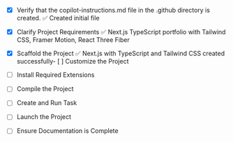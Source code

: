 <!-- Use this file to provide workspace-specific custom instructions to Copilot. For more details, visit https://code.visualstudio.com/docs/copilot/copilot-customization#_use-a-githubcopilotinstructionsmd-file -->

- [x] Verify that the copilot-instructions.md file in the .github directory is created. ✅ Created initial file

- [x] Clarify Project Requirements ✅ Next.js TypeScript portfolio with Tailwind CSS, Framer Motion, React Three Fiber

- [x] Scaffold the Project ✅ Next.js with TypeScript and Tailwind CSS created successfully- [ ] Customize the Project
<!--
Verify that all previous steps have been completed successfully and you have marked the step as completed.
Develop a plan to modify codebase according to user requirements.
Apply modifications using appropriate tools and user-provided references.
Skip this step for "Hello World" projects.
-->

- [ ] Install Required Extensions
<!-- ONLY install extensions provided mentioned in the get_project_setup_info. Skip this step otherwise and mark as completed. -->

- [ ] Compile the Project
<!--
Verify that all previous steps have been completed.
Install any missing dependencies.
Run diagnostics and resolve any issues.
Check for markdown files in project folder for relevant instructions on how to do this.
-->

- [ ] Create and Run Task
<!--
Verify that all previous steps have been completed.
Check https://code.visualstudio.com/docs/debugtest/tasks to determine if the project needs a task. If so, use the create_and_run_task to create and launch a task based on package.json, README.md, and project structure.
Skip this step otherwise.
 -->

- [ ] Launch the Project
<!--
Verify that all previous steps have been completed.
Prompt user for debug mode, launch only if confirmed.
 -->

- [ ] Ensure Documentation is Complete
<!--
Verify that all previous steps have been completed.
Verify that README.md and the copilot-instructions.md file in the .github directory exists and contains current project information.
Clean up the copilot-instructions.md file in the .github directory by removing all HTML comments.
 -->
